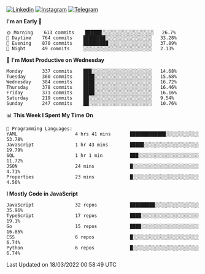 [![Linkedin](https://img.shields.io/badge/-Archie-blue?style=flat-square&labelColor=gray&logo=Linkedin&logoColor=white&link=https://www.linkedin.com/in/archisdi)](https://www.linkedin.com/in/archisdi)
[![Instagram](https://img.shields.io/badge/-@archisdi-orange?style=flat-square&labelColor=gray&logo=Instagram&logoColor=white&link=https://www.instagram.com/archisdi)](https://www.instagram.com/archisdi)
[![Telegram](https://img.shields.io/badge/-aai-informational?style=flat-square&labelColor=gray&logo=telegram&logoColor=white&link=https://t.me/archisdi)](https://t.me/archisdi)

<!--START_SECTION:waka-->
**I'm an Early 🐤** 

```text
🌞 Morning    613 commits    ██████░░░░░░░░░░░░░░░░░░░   26.7% 
🌆 Daytime    764 commits    ████████░░░░░░░░░░░░░░░░░   33.28% 
🌃 Evening    870 commits    █████████░░░░░░░░░░░░░░░░   37.89% 
🌙 Night      49 commits     ░░░░░░░░░░░░░░░░░░░░░░░░░   2.13%

```
📅 **I'm Most Productive on Wednesday** 

```text
Monday       337 commits    ███░░░░░░░░░░░░░░░░░░░░░░   14.68% 
Tuesday      360 commits    ████░░░░░░░░░░░░░░░░░░░░░   15.68% 
Wednesday    384 commits    ████░░░░░░░░░░░░░░░░░░░░░   16.72% 
Thursday     378 commits    ████░░░░░░░░░░░░░░░░░░░░░   16.46% 
Friday       371 commits    ████░░░░░░░░░░░░░░░░░░░░░   16.16% 
Saturday     219 commits    ██░░░░░░░░░░░░░░░░░░░░░░░   9.54% 
Sunday       247 commits    ██░░░░░░░░░░░░░░░░░░░░░░░   10.76%

```


📊 **This Week I Spent My Time On** 

```text
💬 Programming Languages: 
YAML                     4 hrs 41 mins       █████████████░░░░░░░░░░░░   53.78% 
JavaScript               1 hr 43 mins        █████░░░░░░░░░░░░░░░░░░░░   19.79% 
SQL                      1 hr 1 min          ███░░░░░░░░░░░░░░░░░░░░░░   11.72% 
JSON                     24 mins             █░░░░░░░░░░░░░░░░░░░░░░░░   4.71% 
Properties               23 mins             █░░░░░░░░░░░░░░░░░░░░░░░░   4.56%

```

**I Mostly Code in JavaScript** 

```text
JavaScript               32 repos            █████████░░░░░░░░░░░░░░░░   35.96% 
TypeScript               17 repos            ████░░░░░░░░░░░░░░░░░░░░░   19.1% 
Go                       15 repos            ████░░░░░░░░░░░░░░░░░░░░░   16.85% 
CSS                      6 repos             █░░░░░░░░░░░░░░░░░░░░░░░░   6.74% 
Python                   6 repos             █░░░░░░░░░░░░░░░░░░░░░░░░   6.74%

```



 Last Updated on 18/03/2022 00:58:49 UTC
<!--END_SECTION:waka-->